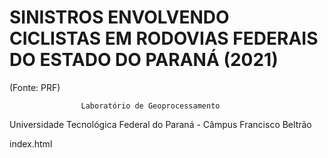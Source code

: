 # SINISTROS ENVOLVENDO CICLISTAS EM RODOVIAS FEDERAIS DO ESTADO DO PARANÁ (2021)
 (Fonte: PRF)

                    Laboratório de Geoprocessamento
Universidade Tecnológica Federal do Paraná - Câmpus Francisco Beltrão

index.html
